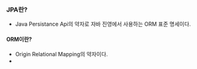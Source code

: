 ### JPA란?
- Java Persistance Api의 약자로 자바 진영에서 사용하는 ORM 표준 명세이다.

#### ORM이란?
- Origin Relational Mapping의 약자이다.
- 
